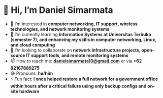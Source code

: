 # 👋 Hi, I’m Daniel Simarmata

- 👀 I’m interested in **computer networking, IT support, wireless technologies, and network monitoring systems**
- 🌱 I’m currently learning **Information Systems at Universitas Terbuka (semester 7), and enhancing my skills in computer networking, Linux, and cloud computing**
- 💞️ I’m looking to collaborate on **network infrastructure projects, open-source IT support tools, and remote monitoring systems**
- 📫 How to reach me: **danielsimarmata10@gmail.com** or via **+62 82167889275**
- 😄 Pronouns: **he/him**
- ⚡ Fun fact: **I once helped restore a full network for a government office within hours after a critical failure using only backup configs and on-site hardware**

<!---
TheKingEyes/TheKingEyes is a ✨ special ✨ repository because its `README.md` (this file) appears on your GitHub profile.
You can click the Preview link to take a look at your changes.
--->
